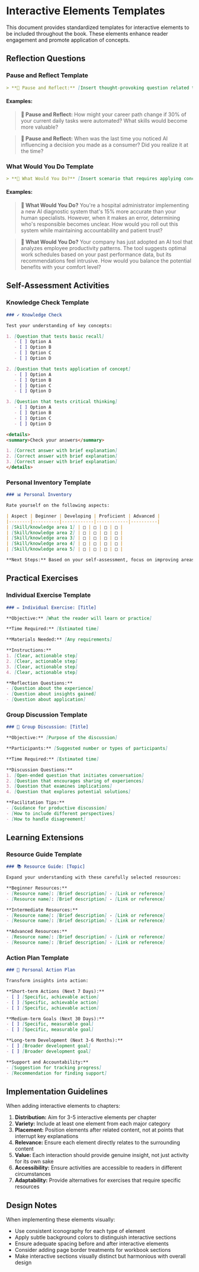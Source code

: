 # Interactive Elements Templates

This document provides standardized templates for interactive elements to be included throughout the book. These elements enhance reader engagement and promote application of concepts.

## Reflection Questions

### Pause and Reflect Template

```markdown
> **🤔 Pause and Reflect:** [Insert thought-provoking question related to the preceding content. Should connect to reader's personal experience or perspective. Keep to 1-2 sentences, ending with a question mark.]
```

#### Examples:
> **🤔 Pause and Reflect:** How might your career path change if 30% of your current daily tasks were automated? What skills would become more valuable?

> **🤔 Pause and Reflect:** When was the last time you noticed AI influencing a decision you made as a consumer? Did you realize it at the time?

### What Would You Do Template

```markdown
> **🧠 What Would You Do?** [Insert scenario that requires applying concepts from the chapter to a realistic situation. Should present a dilemma or challenge that doesn't have an obvious answer. 2-4 sentences that end with a question.]
```

#### Examples:
> **🧠 What Would You Do?** You're a hospital administrator implementing a new AI diagnostic system that's 15% more accurate than your human specialists. However, when it makes an error, determining who's responsible becomes unclear. How would you roll out this system while maintaining accountability and patient trust?

> **🧠 What Would You Do?** Your company has just adopted an AI tool that analyzes employee productivity patterns. The tool suggests optimal work schedules based on your past performance data, but its recommendations feel intrusive. How would you balance the potential benefits with your comfort level?

## Self-Assessment Activities

### Knowledge Check Template

```markdown
### ✓ Knowledge Check

Test your understanding of key concepts:

1. [Question that tests basic recall]
   - [ ] Option A
   - [ ] Option B
   - [ ] Option C
   - [ ] Option D

2. [Question that tests application of concept]
   - [ ] Option A
   - [ ] Option B
   - [ ] Option C
   - [ ] Option D

3. [Question that tests critical thinking]
   - [ ] Option A
   - [ ] Option B
   - [ ] Option C
   - [ ] Option D

<details>
<summary>Check your answers</summary>

1. [Correct answer with brief explanation]
2. [Correct answer with brief explanation]
3. [Correct answer with brief explanation]
</details>
```

### Personal Inventory Template

```markdown
### 📊 Personal Inventory

Rate yourself on the following aspects:

| Aspect | Beginner | Developing | Proficient | Advanced |
|--------|----------|------------|------------|----------|
| [Skill/knowledge area 1] | □ | □ | □ | □ |
| [Skill/knowledge area 2] | □ | □ | □ | □ |
| [Skill/knowledge area 3] | □ | □ | □ | □ |
| [Skill/knowledge area 4] | □ | □ | □ | □ |
| [Skill/knowledge area 5] | □ | □ | □ | □ |

**Next Steps:** Based on your self-assessment, focus on improving areas where you rated "Beginner" or "Developing" using the resources at the end of this chapter.
```

## Practical Exercises

### Individual Exercise Template

```markdown
### ✏️ Individual Exercise: [Title]

**Objective:** [What the reader will learn or practice]

**Time Required:** [Estimated time]

**Materials Needed:** [Any requirements]

**Instructions:**
1. [Clear, actionable step]
2. [Clear, actionable step]
3. [Clear, actionable step]
4. [Clear, actionable step]

**Reflection Questions:**
- [Question about the experience]
- [Question about insights gained]
- [Question about application]
```

### Group Discussion Template

```markdown
### 👥 Group Discussion: [Title]

**Objective:** [Purpose of the discussion]

**Participants:** [Suggested number or types of participants]

**Time Required:** [Estimated time]

**Discussion Questions:**
1. [Open-ended question that initiates conversation]
2. [Question that encourages sharing of experiences]
3. [Question that examines implications]
4. [Question that explores potential solutions]

**Facilitation Tips:**
- [Guidance for productive discussion]
- [How to include different perspectives]
- [How to handle disagreement]
```

## Learning Extensions

### Resource Guide Template

```markdown
### 📚 Resource Guide: [Topic]

Expand your understanding with these carefully selected resources:

**Beginner Resources:**
- [Resource name]: [Brief description] - [Link or reference]
- [Resource name]: [Brief description] - [Link or reference]

**Intermediate Resources:**
- [Resource name]: [Brief description] - [Link or reference]
- [Resource name]: [Brief description] - [Link or reference]

**Advanced Resources:**
- [Resource name]: [Brief description] - [Link or reference]
- [Resource name]: [Brief description] - [Link or reference]
```

### Action Plan Template

```markdown
### 🚀 Personal Action Plan

Transform insights into action:

**Short-term Actions (Next 7 Days):**
- [ ] [Specific, achievable action]
- [ ] [Specific, achievable action]
- [ ] [Specific, achievable action]

**Medium-term Goals (Next 30 Days):**
- [ ] [Specific, measurable goal]
- [ ] [Specific, measurable goal]

**Long-term Development (Next 3-6 Months):**
- [ ] [Broader development goal]
- [ ] [Broader development goal]

**Support and Accountability:**
- [Suggestion for tracking progress]
- [Recommendation for finding support]
```

## Implementation Guidelines

When adding interactive elements to chapters:

1. **Distribution:** Aim for 3-5 interactive elements per chapter
2. **Variety:** Include at least one element from each major category
3. **Placement:** Position elements after related content, not at points that interrupt key explanations
4. **Relevance:** Ensure each element directly relates to the surrounding content
5. **Value:** Each interaction should provide genuine insight, not just activity for its own sake
6. **Accessibility:** Ensure activities are accessible to readers in different circumstances
7. **Adaptability:** Provide alternatives for exercises that require specific resources

## Design Notes

When implementing these elements visually:
- Use consistent iconography for each type of element
- Apply subtle background colors to distinguish interactive sections
- Ensure adequate spacing before and after interactive elements
- Consider adding page border treatments for workbook sections
- Make interactive sections visually distinct but harmonious with overall design